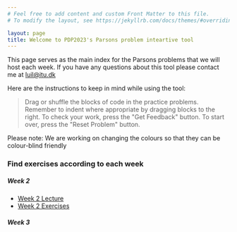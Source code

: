 ```yaml
---
# Feel free to add content and custom Front Matter to this file.
# To modify the layout, see https://jekyllrb.com/docs/themes/#overriding-theme-defaults

layout: page
title: Welcome to PDP2023's Parsons problem inteartive tool
---
```



This page serves as the main index for the Parsons problems that we will host each week. If you have any questions about this tool please contact me at luil@itu.dk 

Here are the instructions to keep in mind while using the tool:

> Drag or shuffle the blocks of code in the practice problems. Remember to indent where appropriate by dragging blocks to the right.
> To check your work, press the "Get Feedback" button. To start over, press the "Reset Problem" button. 

Please note: We are working on changing the colours so that they can be colour-blind friendly


### Find exercises according to each week

##### Week 2 
* [Week 2 Lecture](./week2/week2_lec1.html)
* [Week 2 Exercises](./week2/week2_ex1.html)


##### Week 3
